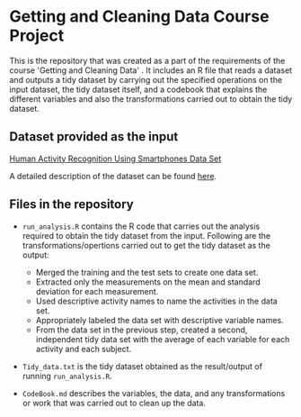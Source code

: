 # Getting and Cleaning Data Course Project #

This is the repository that was created as a part of the requirements of the course 'Getting and Cleaning Data' . It includes an R file that reads a dataset and outputs a tidy dataset by carrying out the specified operations on the input dataset, the tidy dataset itself, and a codebook that explains the different variables and also the transformations carried out to obtain the tidy dataset.

## Dataset provided as the input ##

[Human Activity Recognition Using Smartphones Data Set](https://d396qusza40orc.cloudfront.net/getdata%2Fprojectfiles%2FUCI%20HAR%20Dataset.zip)

A detailed description of the dataset can be found [here](http://archive.ics.uci.edu/ml/datasets/Human+Activity+Recognition+Using+Smartphones). 

## Files in the repository ##

* `run_analysis.R` contains the R code that carries out the analysis required to obtain the tidy dataset from the input. Following are the transformations/opertions carried out to get the tidy dataset as the output:  
  * Merged the training and the test sets to create one data set.
  * Extracted only the measurements on the mean and standard deviation for each measurement.
  * Used descriptive activity names to name the activities in the data set.
  * Appropriately labeled the data set with descriptive variable names.
  * From the data set in the previous step, created a second, independent tidy data set with the average of each variable for each activity and each subject.

* `Tidy_data.txt` is the tidy dataset obtained as the result/output of running `run_analysis.R`. 

* `CodeBook.md` describes the variables, the data, and any transformations or work that was carried out to clean up the data.

